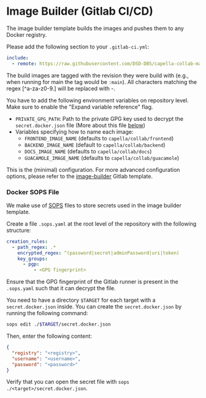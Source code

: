 <!--
 ~ SPDX-FileCopyrightText: Copyright DB InfraGO AG and contributors
 ~ SPDX-License-Identifier: Apache-2.0
 -->

# Image Builder (Gitlab CI/CD)

The image builder template builds the images and pushes them to any Docker
registry.

Please add the following section to your `.gitlab-ci.yml`:

```yaml
include:
  - remote: https://raw.githubusercontent.com/DSD-DBS/capella-collab-manager/${CAPELLA_COLLABORATION_MANAGER_REVISION}/ci-templates/gitlab/image-builder.yml
```

The build images are tagged with the revision they were build with (e.g., when
running for main the tag would be `:main`). All characters matching the regex
[^a-za-z0-9.] will be replaced with -.

You have to add the following environment variables on repository level. Make
sure to enable the "Expand variable reference" flag.

- `PRIVATE_GPG_PATH`: Path to the private GPG key used to decrypt the
  `secret.docker.json` file (More about this file [below](#docker-sops-file))
- Variables specifying how to name each image:
  - `FRONTEND_IMAGE_NAME` (defaults to `capella/collab/frontend`)
  - `BACKEND_IMAGE_NAME` (default to `capella/collab/backend`)
  - `DOCS_IMAGE_NAME` (defaults to `capella/collab/docs`)
  - `GUACAMOLE_IMAGE_NAME` (defaults to `capella/collab/guacamole`)

This is the (minimal) configuration. For more advanced configuration options,
please refer to the
[image-builder](https://github.com/DSD-DBS/capella-collab-manager/blob/main/ci-templates/gitlab/image-builder.yml)
Gitlab template.

### Docker SOPS File

We make use of [SOPS](https://github.com/getsops/sops) files to store secrets
used in the image builder template.

Create a file `.sops.yaml` at the root level of the repository with the
following structure:

```yaml
creation_rules:
  - path_regex: .*
    encrypted_regex: ^(password|secret|adminPassword|uri|token)
    key_groups:
      - pgp:
          - <GPG fingerprint>
```

Ensure that the GPG fingerprint of the Gitlab runner is present in the
`.sops.yaml` such that it can decrypt the file.

You need to have a directory `$TARGET` for each target with a
`secret.docker.json` inside. You can create the `secret.docker.json` by running
the following command:

```zsh
sops edit ./$TARGET/secret.docker.json
```

Then, enter the following content:

```json
{
  "registry": "<registry>",
  "username": "<username>",
  "password": "<password>"
}
```

Verify that you can open the secret file with
`sops ./<target>/secret.docker.json`.
